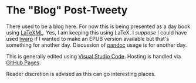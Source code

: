 # The "Blog" Post-Tweety

There used to be a blog here.  For now this is being presented as a day book using [LaTeXML](https://github.com/brucemiller/LaTeXML).  Yes, I am keeping this using LaTeX.  I *suppose* I could have used [lwarp](https://ctan.org/pkg/lwarp) if I wanted to make an EPUB version available but that's something for another day.  Discussion of [pandoc](https://pandoc.org/) usage is for another day.

This is generally edited using [Visual Studio Code](https://en.wikipedia.org/w/index.php?title=Visual_Studio_Code&oldid=1128781165).  Hosting is handled via [GitHub Pages](https://simple.wikipedia.org/w/index.php?title=GitHub&oldid=8334105#GitHub_Pages).  

Reader discretion is advised as this can go interesting places.  
